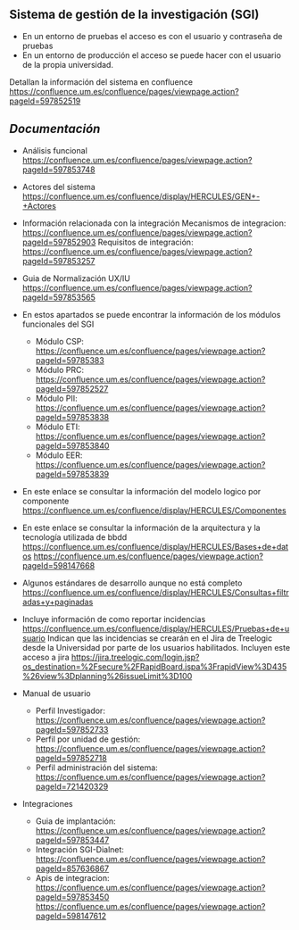## Sistema de gestión de la investigación (SGI)

* En un entorno de pruebas el acceso es con el usuario y contraseña de pruebas
* En un entorno de producción el acceso se puede hacer con el usuario de la propia universidad.

Detallan la información del sistema en confluence
https://confluence.um.es/confluence/pages/viewpage.action?pageId=597852519

## _Documentación_

* Análisis funcional
https://confluence.um.es/confluence/pages/viewpage.action?pageId=597853748

* Actores del sistema
https://confluence.um.es/confluence/display/HERCULES/GEN+-+Actores

* Información relacionada con la integración
Mecanismos de integracion: https://confluence.um.es/confluence/pages/viewpage.action?pageId=597852903
Requisitos de integración: https://confluence.um.es/confluence/pages/viewpage.action?pageId=597853257

* Guia de Normalización UX/IU
https://confluence.um.es/confluence/pages/viewpage.action?pageId=597853565

* En estos apartados se puede encontrar la información de los módulos funcionales del SGI
     - Módulo CSP: https://confluence.um.es/confluence/pages/viewpage.action?pageId=59785383
     - Módulo PRC: https://confluence.um.es/confluence/pages/viewpage.action?pageId=597852527
     - Módulo PII: https://confluence.um.es/confluence/pages/viewpage.action?pageId=597853838
     - Módulo ETI: https://confluence.um.es/confluence/pages/viewpage.action?pageId=597853840
     - Módulo EER: https://confluence.um.es/confluence/pages/viewpage.action?pageId=597853839

* En este enlace se consultar la información del modelo logico por componente
https://confluence.um.es/confluence/display/HERCULES/Componentes

* En este enlace se consultar la información de la arquitectura y la tecnología utilizada de bbdd
https://confluence.um.es/confluence/display/HERCULES/Bases+de+datos
https://confluence.um.es/confluence/pages/viewpage.action?pageId=598147668

* Algunos estándares de desarrollo aunque no está completo
https://confluence.um.es/confluence/display/HERCULES/Consultas+filtradas+y+paginadas

* Incluye información de como reportar incidencias
https://confluence.um.es/confluence/display/HERCULES/Pruebas+de+usuario
Indican que las incidencias se crearán en el Jira de Treelogic desde la Universidad por parte de los usuarios habilitados.
Incluyen este acceso a jira
https://jira.treelogic.com/login.jsp?os_destination=%2Fsecure%2FRapidBoard.jspa%3FrapidView%3D435%26view%3Dplanning%26issueLimit%3D100


* Manual de usuario
     - Perfil Investigador: https://confluence.um.es/confluence/pages/viewpage.action?pageId=597852733
     - Perfil por unidad de gestión: https://confluence.um.es/confluence/pages/viewpage.action?pageId=597852718 
     - Perfil administración del sistema: https://confluence.um.es/confluence/pages/viewpage.action?pageId=721420329 

* Integraciones
     - Guia de implantación: https://confluence.um.es/confluence/pages/viewpage.action?pageId=597853447
     - Integración SGI-Dialnet: https://confluence.um.es/confluence/pages/viewpage.action?pageId=857636867
     - Apis de integracion: 
https://confluence.um.es/confluence/pages/viewpage.action?pageId=597853450
https://confluence.um.es/confluence/pages/viewpage.action?pageId=598147612




